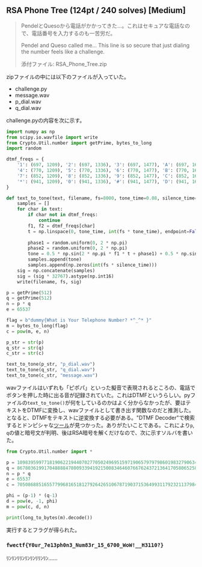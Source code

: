 ## RSA Phone Tree (124pt / 240 solves) [Medium]
> PendelとQuesoから電話がかかってきた…。これはセキュアな電話なので、電話番号を入力するのも一苦労だ。
> 
> Pendel and Queso called me... This line is so secure that just dialing the number feels like a challenge.
> 
> 添付ファイル: RSA_Phone_Tree.zip

zipファイルの中には以下のファイルが入っていた。
- challenge.py
- message.wav
- p_dial.wav
- q_dial.wav

challenge.pyの内容を次に示す。
```python
import numpy as np
from scipy.io.wavfile import write
from Crypto.Util.number import getPrime, bytes_to_long
import random

dtmf_freqs = {
    '1': (697, 1209), '2': (697, 1336), '3': (697, 1477), 'A': (697, 1633),
    '4': (770, 1209), '5': (770, 1336), '6': (770, 1477), 'B': (770, 1633),
    '7': (852, 1209), '8': (852, 1336), '9': (852, 1477), 'C': (852, 1633),
    '*': (941, 1209), '0': (941, 1336), '#': (941, 1477), 'D': (941, 1633),
}

def text_to_tone(text, filename, fs=8000, tone_time=0.08, silence_time=0.10):
    samples = []
    for char in text:
        if char not in dtmf_freqs:
            continue
        f1, f2 = dtmf_freqs[char]
        t = np.linspace(0, tone_time, int(fs * tone_time), endpoint=False)
        
        phase1 = random.uniform(0, 2 * np.pi)
        phase2 = random.uniform(0, 2 * np.pi)
        tone = 0.5 * np.sin(2 * np.pi * f1 * t + phase1) + 0.5 * np.sin(2 * np.pi * f2 * t + phase2)
        samples.append(tone)
        samples.append(np.zeros(int(fs * silence_time)))
    sig = np.concatenate(samples)
    sig = (sig * 32767).astype(np.int16)
    write(filename, fs, sig)

p = getPrime(512)
q = getPrime(512)
n = p * q
e = 65537

flag = b"dummy{What is Your Telephone Number? *^_^* }"
m = bytes_to_long(flag)
c = pow(m, e, n)

p_str = str(p)
q_str = str(q)
c_str = str(c)

text_to_tone(p_str, "p_dial.wav")
text_to_tone(q_str, "q_dial.wav")
text_to_tone(c_str, "message.wav")
```

wavファイルはいずれも「ピポパ」といった擬音で表現されるところの、電話でボタンを押した時に出る音が記録されていた。これはDTMFというらしい。pyファイルの`text_to_tone()`が何をしているのかはよく分からなかったが、要はテキストをDTMFに変換し、wavファイルとして書き出す関数なのだと推測した。となると、DTMFをテキストに逆変換する必要がある。"DTMF Decoder"で検索するとドンピシャな[ツール](https://dtmf.netlify.app/)が見つかった。ありがたいことである。これにより`p`, `q`の値と暗号文が判明、後はRSA暗号を解くだけなので、次に示すソルバを書いた。
```python
from Crypto.Util.number import *

p = 10983959977181906221944070277050249695159719065797979860198327906342517841465796251340510314543825459306549312379388467919085481804275635828255424368896277
q = 8678036199170488884780093394192150083464607667624372136417058065258513864387020799930756914928144817991697023271050010755986626888722989975295810617844267
n = p * q
e = 65537
c = 70508688516557799681651812792642651067871903715364993117923211379841452025135849618182868501557625870789695156447009505178161039560403696520152794746543040447501478286428695065976528304147698191471798860041657166559094242292315109255014028450790613496046735617040355184531712588116133880923988426223187516216

phi = (p-1) * (q-1)
d = pow(e, -1, phi)
m = pow(c, d, n)

print(long_to_bytes(m).decode())
```

実行するとフラグが得られた。

### `fwectf{Y0ur_7e13ph0n3_Num83r_15_6700_WoW!__H3110?}`

ﾘﾝﾘﾝﾘﾘﾝﾘﾝﾘﾝﾘﾘﾝﾘﾝ......